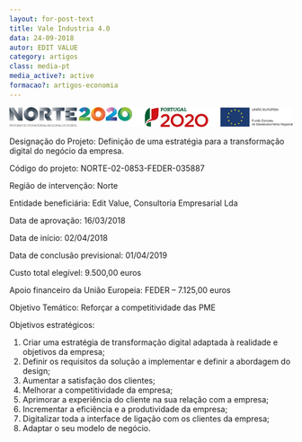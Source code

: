 ```yaml
---
layout: for-post-text
title: Vale Industria 4.0
data: 24-09-2018
autor: EDIT VALUE
category: artigos
class: media-pt
media_active?: active
formacao?: artigos-economia
---
```

![](/assets/uploads/logopt2020.png)

Designação do Projeto: Definição de uma estratégia para a transformação digital do negócio da empresa.

Código do projeto: NORTE-02-0853-FEDER-035887

Região de intervenção: Norte

Entidade beneficiária: Edit Value, Consultoria Empresarial Lda

Data de aprovação: 16/03/2018

Data de início: 02/04/2018

Data de conclusão previsional: 01/04/2019

Custo total elegível: 9.500,00 euros

Apoio financeiro da União Europeia:  FEDER – 7.125,00 euros

Objetivo Temático: Reforçar a competitividade das PME

Objetivos estratégicos:

1. Criar uma estratégia de transformação digital adaptada à realidade e objetivos da empresa;
2. Definir os requisitos da solução a implementar e definir a abordagem do design;
3. Aumentar a satisfação dos clientes;
4. Melhorar a competitividade da empresa;
5. Aprimorar a experiência do cliente na sua relação com a empresa;
6. Incrementar a eficiência e a produtividade da empresa;
7. Digitalizar toda a interface de ligação com os clientes da empresa;
8. Adaptar o seu modelo de negócio.

